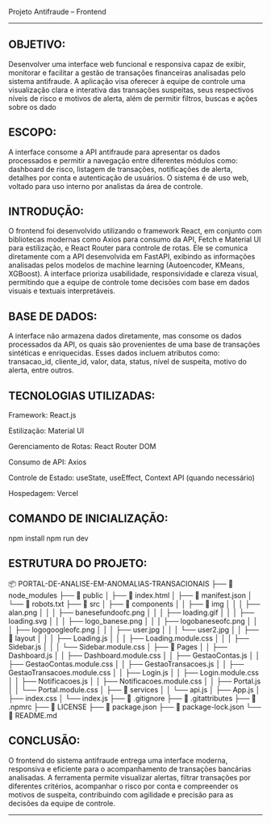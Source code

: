 Projeto Antifraude – Frontend
___________________________________________________________________________________________________________________________________________________________________________________________________________________________________________________________________________________

 OBJETIVO:
-
Desenvolver uma interface web funcional e responsiva capaz de exibir, monitorar e facilitar a gestão de transações financeiras analisadas pelo sistema antifraude. A aplicação visa oferecer à equipe de controle uma visualização clara e interativa das transações suspeitas, seus respectivos níveis de risco e motivos de alerta, além de permitir filtros, buscas e ações sobre os dado

 ESCOPO:
-
A interface consome a API antifraude para apresentar os dados processados e permitir a navegação entre diferentes módulos como: dashboard de risco, listagem de transações, notificações de alerta, detalhes por conta e autenticação de usuários. O sistema é de uso web, voltado para uso interno por analistas da área de controle.

 INTRODUÇÃO:
 -
O frontend foi desenvolvido utilizando o framework React, em conjunto com bibliotecas modernas como Axios para consumo da API, Fetch e Material UI para estilização, e React Router para controle de rotas. Ele se comunica diretamente com a API desenvolvida em FastAPI, exibindo as informações analisadas pelos modelos de machine learning (Autoencoder, KMeans, XGBoost). A interface prioriza usabilidade, responsividade e clareza visual, permitindo que a equipe de controle tome decisões com base em dados visuais e textuais interpretáveis.

 BASE DE DADOS:
 -
A interface não armazena dados diretamente, mas consome os dados processados da API, os quais são provenientes de uma base de transações sintéticas e enriquecidas. Esses dados incluem atributos como: transacao_id, cliente_id, valor, data, status, nível de suspeita, motivo do alerta, entre outros.

 TECNOLOGIAS UTILIZADAS:
 -
Framework: React.js

Estilização: Material UI

Gerenciamento de Rotas: React Router DOM

Consumo de API: Axios

Controle de Estado: useState, useEffect, Context API (quando necessário)

Hospedagem: Vercel

COMANDO DE INICIALIZAÇÃO:
-
npm install
npm run dev

ESTRUTURA DO PROJETO:
-
📦 PORTAL-DE-ANALISE-EM-ANOMALIAS-TRANSACIONAIS
├── 📁 node_modules
├── 📁 public
│   ├── 📄 index.html
│   ├── 📄 manifest.json
│   └── 📄 robots.txt
├── 📁 src
│   ├── 📁 components
│   │   ├── 📁 img
│   │   │   ├── alan.png
│   │   │   ├── banesefundoofc.png
│   │   │   ├── loading.gif
│   │   │   ├── loading.svg
│   │   │   ├── logo_banese.png
│   │   │   ├── logobaneseofc.png
│   │   │   ├── logogoogleofc.png
│   │   │   ├── user.jpg
│   │   │   └── user2.jpg
│   │   ├── 📁 layout
│   │   │   ├── Loading.js
│   │   │   ├── Loading.module.css
│   │   │   ├── Sidebar.js
│   │   │   └── Sidebar.module.css
│   ├── 📁 Pages
│   │   ├── Dashboard.js
│   │   ├── Dashboard.module.css
│   │   ├── GestaoContas.js
│   │   ├── GestaoContas.module.css
│   │   ├── GestaoTransacoes.js
│   │   ├── GestaoTransacoes.module.css
│   │   ├── Login.js
│   │   ├── Login.module.css
│   │   ├── Notificacoes.js
│   │   ├── Notificacoes.module.css
│   │   ├── Portal.js
│   │   └── Portal.module.css
│   ├── 📁 services
│   │   └── api.js
│   ├── App.js
│   ├── index.css
│   └── index.js
├── 📄 .gitignore
├── 📄 .gitattributes
├── 📄 .npmrc
├── 📄 LICENSE
├── 📄 package.json
├── 📄 package-lock.json
└── 📄 README.md

 CONCLUSÃO:
 -
O frontend do sistema antifraude entrega uma interface moderna, responsiva e eficiente para o acompanhamento de transações bancárias analisadas. A ferramenta permite visualizar alertas, filtrar transações por diferentes critérios, acompanhar o risco por conta e compreender os motivos de suspeita, contribuindo com agilidade e precisão para as decisões da equipe de controle.
_______________________________________________________________________________________________________________________________________________________________________________________________________________________________________________________________________________

